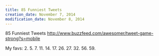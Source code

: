 ```yaml
---
title: 85 Funniest Tweets
creation_date: November 7, 2014
modification_date: November 8, 2014
---
```



85 Funniest Tweets
http://www.buzzfeed.com/awesomer/tweet-game-strong?s=mobile

My favs:
2.
5. 
7.
11.
14.
17.
26.
27.
32.
56.
59.

